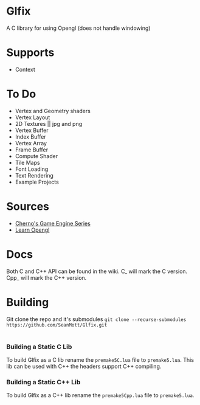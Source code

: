 # Glfix
A C library for using Opengl (does not handle windowing)

# Supports
- Context

# To Do
- Vertex and Geometry shaders
- Vertex Layout
- 2D Textures || jpg and png
- Vertex Buffer
- Index Buffer
- Vertex Array
- Frame Buffer
- Compute Shader
- Tile Maps
- Font Loading
- Text Rendering
- Example Projects

# Sources
- [Cherno's Game Engine Series](https://www.youtube.com/playlist?list=PLlrATfBNZ98dC-V-N3m0Go4deliWHPFwT)
- [Learn Opengl](https://learnopengl.com/)

# Docs
Both C and C++ API can be found in the wiki. C_ will mark the C version. Cpp_ will mark the C++ version.

# Building
Git clone the repo and it's submodules `git clone --recurse-submodules https://github.com/SeanMott/Glfix.git` <br>
<br>

### Building a Static C Lib
To build Glfix as a C lib rename the `premake5C.lua` file to `premake5.lua`. This lib can be used with C++ the headers support C++ compiling.

### Building a Static C++ Lib
To build Glfix as a C++ lib rename the `premake5Cpp.lua` file to `premake5.lua`.
